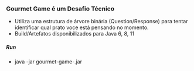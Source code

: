 ### Gourmet Game é um Desafio Técnico  

- Utiliza uma estrutura de árvore binária (Question/Response) para tentar identificar qual prato voce está pensando no momento.
- Build/Artefatos disponibilizados para Java 6, 8, 11

##### Run
- java -jar gourmet-game-<versao-java>.jar
